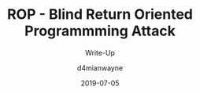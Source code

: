 ---
layout:     post
title:      "ROP - Blind Return Oriented Programmming Attack"
subtitle:   "Write-Up"
date:       2019-07-05
author:     "d4mianwayne"
permalink: /:title/
category: Vulnhub
---